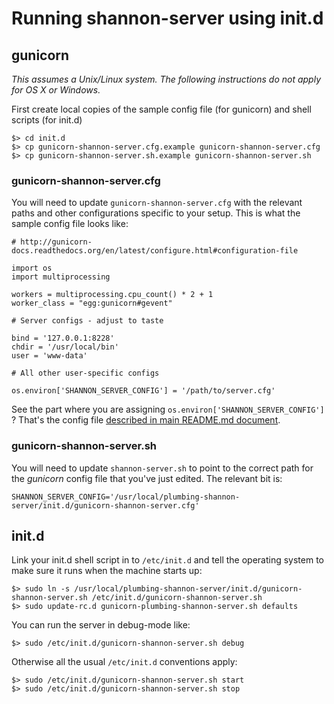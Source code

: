 # Running shannon-server using init.d

## gunicorn

_This assumes a Unix/Linux system. The following instructions do not apply for OS X or Windows._

First create local copies of the sample config file (for gunicorn) and shell scripts (for init.d)

	$> cd init.d      
	$> cp gunicorn-shannon-server.cfg.example gunicorn-shannon-server.cfg
	$> cp gunicorn-shannon-server.sh.example gunicorn-shannon-server.sh

### gunicorn-shannon-server.cfg
 
You will need to update `gunicorn-shannon-server.cfg` with the relevant paths and other configurations specific to your setup. This is what the sample config file looks like:

	# http://gunicorn-docs.readthedocs.org/en/latest/configure.html#configuration-file

	import os
	import multiprocessing

	workers = multiprocessing.cpu_count() * 2 + 1
	worker_class = "egg:gunicorn#gevent"

	# Server configs - adjust to taste

	bind = '127.0.0.1:8228'
	chdir = '/usr/local/bin'
	user = 'www-data'

	# All other user-specific configs

	os.environ['SHANNON_SERVER_CONFIG'] = '/path/to/server.cfg'

See the part where you are assigning `os.environ['SHANNON_SERVER_CONFIG']` ? That's the config file [described in main README.md document](../README.md#config).

### gunicorn-shannon-server.sh

You will need to update `shannon-server.sh` to point to the correct path for the _gunicorn_ config file that you've just edited. The relevant bit is:

	SHANNON_SERVER_CONFIG='/usr/local/plumbing-shannon-server/init.d/gunicorn-shannon-server.cfg'

## init.d

Link your init.d shell script in to `/etc/init.d` and tell the operating system to make sure it runs when the machine starts up:

	$> sudo ln -s /usr/local/plumbing-shannon-server/init.d/gunicorn-shannon-server.sh /etc/init.d/gunicorn-shannon-server.sh
	$> sudo update-rc.d gunicorn-plumbing-shannon-server.sh defaults

You can run the server in debug-mode like:

	$> sudo /etc/init.d/gunicorn-shannon-server.sh debug

Otherwise all the usual `/etc/init.d` conventions apply:

	$> sudo /etc/init.d/gunicorn-shannon-server.sh start
	$> sudo /etc/init.d/gunicorn-shannon-server.sh stop
